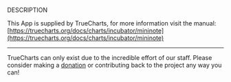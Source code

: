 DESCRIPTION


This App is supplied by TrueCharts, for more information visit the manual: [https://truecharts.org/docs/charts/incubator/mininote](https://truecharts.org/docs/charts/incubator/mininote)

---

TrueCharts can only exist due to the incredible effort of our staff.
Please consider making a [donation](https://truecharts.org/docs/about/sponsor) or contributing back to the project any way you can!
